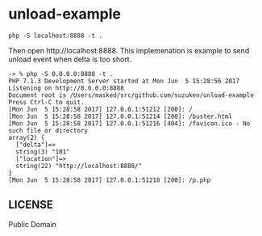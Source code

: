 # unload-example

    php -S localhost:8888 -t .

Then open http://localhost:8888. This implemenation is example to send unload event when delta is too short.

```
-> % php -S 0.0.0.0:8888 -t .
PHP 7.1.3 Development Server started at Mon Jun  5 15:28:56 2017
Listening on http://0.0.0.0:8888
Document root is /Users/masked/src/github.com/suzuken/unload-example
Press Ctrl-C to quit.
[Mon Jun  5 15:28:58 2017] 127.0.0.1:51212 [200]: /
[Mon Jun  5 15:28:58 2017] 127.0.0.1:51214 [200]: /buster.html
[Mon Jun  5 15:28:58 2017] 127.0.0.1:51216 [404]: /favicon.ico - No such file or directory
array(2) {
  ["delta"]=>
  string(3) "101"
  ["location"]=>
  string(22) "http://localhost:8888/"
}
[Mon Jun  5 15:28:58 2017] 127.0.0.1:51218 [200]: /p.php

```

## LICENSE

Public Domain
